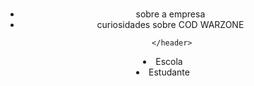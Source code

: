 # <!DOCTYPE html> 
<html lang="en">
    <head>
        <meta charset="UTF -8"
        <meta http-equiv="X-UA-Complatible" content="IE=edge">
        <meta name="viewport" content="width=device-width, initial-scale=1.0">
        <title>document</title>
        <link rel="stylesheet" href="style.ccs"
    </head>        
    <body>
        <header>
            <h1></h1>
            <ul>
                <li>sobre a empresa</li>
                <li>curiosidades sobre COD WARZONE</li>
            </ul>
       
        </header>
</body>
</html>
<img src=""  alt="" > 
</ul>
     <li>Escola</li>
     <li>Estudante</li>
